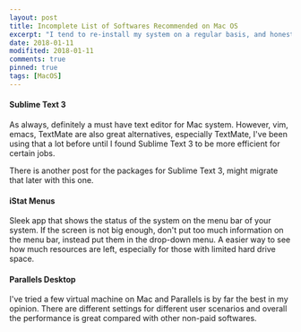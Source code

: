 ```yaml
---
layout: post
title: Incomplete List of Softwares Recommended on Mac OS
excerpt: "I tend to re-install my system on a regular basis, and honestly I don't know why. Most of the time I'm just hoping it'll clean up the system garbage and run faster. Anyway, to keep a good track of the useful softwares on a Mac here is a list for them."
date: 2018-01-11
modifited: 2018-01-11
comments: true
pinned: true
tags: [MacOS]
---
```

#### Sublime Text 3
As always, definitely a must have text editor for Mac system. However, vim, emacs, TextMate are also great alternatives, especially TextMate, I've been using that a lot before until I found Sublime Text 3 to be more efficient for certain jobs. 

There is another post for the packages for Sublime Text 3, might migrate that later with this one. 

#### iStat Menus
Sleek app that shows the status of the system on the menu bar of your system. If the screen is not big enough, don't put too much information on the menu bar, instead put them in the drop-down menu. A easier way to see how much resources are left, especially for those with limited hard drive space. 

#### Parallels Desktop
I've tried a few virtual machine on Mac and Parallels is by far the best in my opinion. There are different settings for different user scenarios and overall the performance is great compared with other non-paid softwares. 